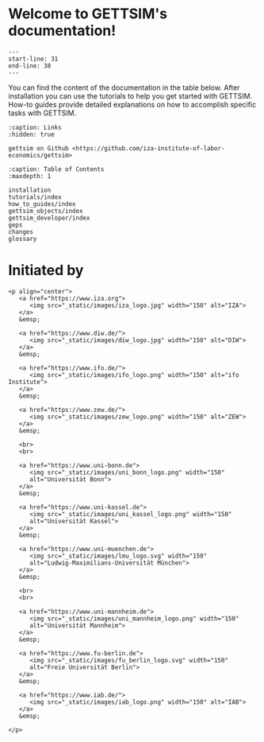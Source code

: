 # Welcome to GETTSIM's documentation!

```{include} ../README.md
---
start-line: 31
end-line: 38
---
```

You can find the content of the documentation in the table below. After installation
you can use the tutorials to help you get started with GETTSIM. How-to guides provide
detailed explanations on how to accomplish specific tasks with GETTSIM.

```{toctree}
:caption: Links
:hidden: true

gettsim on Github <https://github.com/iza-institute-of-labor-economics/gettsim>
```

```{toctree}
:caption: Table of Contents
:maxdepth: 1

installation
tutorials/index
how_to_guides/index
gettsim_objects/index
gettsim_developer/index
geps
changes
glossary
```

# Initiated by

```{raw} html
<p align="center">
   <a href="https://www.iza.org">
      <img src="_static/images/iza_logo.jpg" width="150" alt="IZA">
   </a>
   &emsp;

   <a href="https://www.diw.de/">
      <img src="_static/images/diw_logo.jpg" width="150" alt="DIW">
   </a>
   &emsp;

   <a href="https://www.ifo.de/">
      <img src="_static/images/ifo_logo.png" width="150" alt="ifo Institute">
   </a>
   &emsp;

   <a href="https://www.zew.de/">
      <img src="_static/images/zew_logo.png" width="150" alt="ZEW">
   </a>
   &emsp;

   <br>
   <br>

   <a href="https://www.uni-bonn.de">
      <img src="_static/images/uni_bonn_logo.png" width="150"
      alt="Universität Bonn">
   </a>
   &emsp;

   <a href="https://www.uni-kassel.de">
      <img src="_static/images/uni_kassel_logo.png" width="150"
      alt="Universität Kassel">
   </a>
   &emsp;

   <a href="https://www.uni-muenchen.de">
      <img src="_static/images/lmu_logo.svg" width="150"
      alt="Ludwig-Maximilians-Universität München">
   </a>
   &emsp;

   <br>
   <br>

   <a href="https://www.uni-mannheim.de">
      <img src="_static/images/uni_mannheim_logo.png" width="150"
      alt="Universität Mannheim">
   </a>
   &emsp;

   <a href="https://www.fu-berlin.de">
      <img src="_static/images/fu_berlin_logo.svg" width="150"
      alt="Freie Universität Berlin">
   </a>
   &emsp;

   <a href="https://www.iab.de/">
      <img src="_static/images/iab_logo.png" width="150" alt="IAB">
   </a>
   &emsp;

</p>
```

